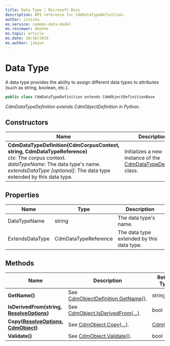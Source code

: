 ```yaml
---
title: Data Type | Microsoft Docs
description: API reference for CdmDataTypeDefinition.
author: jinichu
ms.service: common-data-model
ms.reviewer: deonhe 
ms.topic: article
ms.date: 10/18/2019
ms.author: jibyun
---
```


# Data Type

A data type provides the ability to assign different data types to attributes (such as string, boolean, etc.).

```csharp
public class CdmDataTypeDefinition extends CdmObjectDefinitionBase
```
*CdmDataTypeDefinition extends CdmObjectDefinition in Python.*

## Constructors
|Name|Description|
|---|---|
|**CdmDataTypeDefinition(CdmCorpusContext, string, CdmDataTypeReference)**<br/>*ctx*: The corpus context.<br/>*dataTypeName*: The data type's name.<br/>*extendsDataType [optional]*: The data type extended by this data type.|Initializes a new instance of the [CdmDataTypeDefinition](datatype.md) class.|

## Properties
|Name|Type|Description|
|---|---|---|
|DataTypeName|string|The data type's name.|
|ExtendsDataType|CdmDataTypeReference|The data type extended by this data type.|

## Methods
|Name|Description|Return Type|
|---|---|---|
|**GetName()**|See [CdmObjectDefinition.GetName()](cdmobjectdefinition.md#methods).|string|
|**IsDerivedFrom(string, [ResolveOptions](../utilities/resolveoptions.md))**|See  [CdmObject.IsDerivedFrom(...)](cdmobject.md#methods).|bool|
|**Copy([ResolveOptions](../utilities/resolveoptions.md), [CdmObject](cdmobject.md))**|See [CdmObject.Copy(...)](cdmobject.md#methods).|[CdmObject](cdmobject.md)|
|**Validate()**|See [CdmObject.Validate()](cdmobject.md#methods).|bool|

